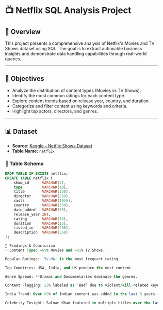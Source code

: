 # 📺 Netflix SQL Analysis Project

## 🧾 Overview
This project presents a comprehensive analysis of Netflix's Movies and TV Shows dataset using SQL. The goal is to extract actionable business insights and demonstrate data handling capabilities through real-world queries.

---

## 🎯 Objectives

- Analyze the distribution of content types (Movies vs TV Shows).
- Identify the most common ratings for each content type.
- Explore content trends based on release year, country, and duration.
- Categorize and filter content using keywords and criteria.
- Highlight top actors, directors, and genres.

---

## 📊 Dataset

- **Source:** [Kaggle – Netflix Shows Dataset](https://www.kaggle.com/datasets/shivamb/netflix-shows)
- **Table Name:** `netflix`

### 📁 Table Schema

```sql
DROP TABLE IF EXISTS netflix;
CREATE TABLE netflix (
    show_id      VARCHAR(5),
    type         VARCHAR(10),
    title        VARCHAR(250),
    director     VARCHAR(550),
    casts        VARCHAR(1050),
    country      VARCHAR(550),
    date_added   VARCHAR(55),
    release_year INT,
    rating       VARCHAR(15),
    duration     VARCHAR(15),
    listed_in    VARCHAR(250),
    description  VARCHAR(550)
);

📌 Findings & Conclusion
- Content Type: ~69% Movies and ~31% TV Shows.

Popular Ratings: 'TV-MA' is the most frequent rating.

Top Countries: USA, India, and UK produce the most content.

Genre Spread: **Dramas and Documentaries dominate the genres.

Content Flagging: 23% labeled as ‘Bad’ due to violent/kill-related keywords.

India Trend: Over 60% of Indian content was added in the last 5 years.

Celebrity Insight: Salman Khan featured in multiple titles over the last decade.
